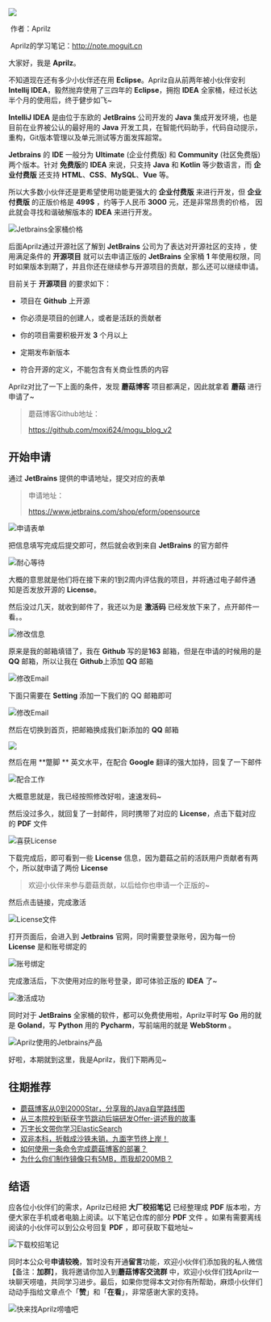 ![](https://cdn.losey.top/blog/0.jpg)

​ 作者：Aprilz

​ Aprilz的学习笔记：http://note.moguit.cn

大家好，我是 **Aprilz**。

不知道现在还有多少小伙伴还在用 **Eclipse**。Aprilz自从前两年被小伙伴安利 **Intellij IDEA**，毅然抛弃使用了三四年的 **Eclipse**，拥抱 **IDEA**
全家桶，经过长达半个月的使用后，终于健步如飞~

**IntelliJ IDEA** 是由位于东欧的 **JetBrains** 公司开发的 **Java** 集成开发环境，也是目前在业界被公认的最好用的 **Java**
开发工具，在智能代码助手，代码自动提示，重构，Git版本管理以及单元测试等方面发挥超常。

**Jetbrains** 的 **IDE** 一般分为  **Ultimate** (企业付费版) 和 **Community** (社区免费版) 两个版本。针对 **免费版**的 **IDEA** 来说，只支持 **Java** 和 **Kotlin** 等少数语言，而 **企业付费版** 还支持 **HTML**、**CSS**、**MySQL**、**Vue** 等。

所以大多数小伙伴还是更希望使用功能更强大的 **企业付费版** 来进行开发，但 **企业付费版** 的正版价格是 **499$** ，约等于人民币 **3000** 元，还是非常昂贵的价格， 因此就会寻找和谐破解版本的 **IDEA** 来进行开发。

![Jetbrains全家桶价格](https://cdn.losey.top/blog/image-20210812083517216.png)

后面Aprilz通过开源社区了解到 **JetBrains** 公司为了表达对开源社区的支持 ，使用满足条件的 **开源项目** 就可以去申请正版的 **JetBrains** 全家桶 **1**
年使用权限，同时如果版本到期了，并且你还在继续参与开源项目的贡献，那么还可以继续申请。

目前关于 **开源项目** 的要求如下：

- 项目在 **Github** 上开源

- 你必须是项目的创建人，或者是活跃的贡献者
- 你的项目需要积极开发 **3** 个月以上
- 定期发布新版本
- 符合开源的定义，不能包含有关商业性质的内容

Aprilz对比了一下上面的条件，发现 **蘑菇博客** 项目都满足，因此就拿着 **蘑菇** 进行申请了~

> 蘑菇博客Github地址：
>
> https://github.com/moxi624/mogu_blog_v2

## 开始申请

通过 **JetBrains** 提供的申请地址，提交对应的表单

> 申请地址：
>
> https://www.jetbrains.com/shop/eform/opensource

![申请表单](https://cdn.losey.top/blog/image-20210812085820497.png)

把信息填写完成后提交即可，然后就会收到来自 **JetBrains** 的官方邮件

![耐心等待](https://cdn.losey.top/blog/image-20210812090528249.png)

大概的意思就是他们将在接下来的1到2周内评估我的项目，并将通过电子邮件通知是否发放开源的 **License**。

然后没过几天，就收到邮件了，我还以为是 **激活码** 已经发放下来了，点开邮件一看。。

![修改信息](https://cdn.losey.top/blog/image-20210812090633768.png)

原来是我的邮箱填错了，我在 **Github** 写的是**163** 邮箱，但是在申请的时候用的是 **QQ** 邮箱，所以让我在 **Github**上添加 **QQ** 邮箱

![修改Email](https://cdn.losey.top/blog/image-20210812091103473.png)

下面只需要在 **Setting** 添加一下我们的 QQ 邮箱即可

![修改Email](https://cdn.losey.top/blog/image-20210812091404395.png)

然后在切换到首页，把邮箱换成我们新添加的 **QQ** 邮箱

![](https://cdn.losey.top/blog/image-20210812091531709.png)

然后在用 **蹩脚 ** 英文水平，在配合 **Google** 翻译的强大加持，回复了一下邮件

![配合工作](https://cdn.losey.top/blog/image-20210812091710778.png)

大概意思就是，我已经按照修改好啦，速速发码~

然后没过多久，就回复了一封邮件，同时携带了对应的 **License**，点击下载对应的 **PDF** 文件

![喜获License](https://cdn.losey.top/blog/image-20210812091809459.png)

下载完成后，即可看到一些 **License** 信息，因为蘑菇之前的活跃用户贡献者有两个，所以就申请了两份 **License**

> 欢迎小伙伴来参与蘑菇贡献，以后给你也申请一个正版的~

然后点击链接，完成激活

![License文件](https://cdn.losey.top/blog/image-20210813085026729.png)

打开页面后，会进入到 **Jetbrains** 官网，同时需要登录账号，因为每一份 **License** 是和账号绑定的

![账号绑定](https://cdn.losey.top/blog/image-20210813085341939.png)

完成激活后，下次使用对应的账号登录，即可体验正版的  **IDEA** 了~

![激活成功](https://cdn.losey.top/blog/image-20210813085920272.png)

同时对于 **JetBrains** 全家桶的软件，都可以免费使用啦，Aprilz平时写 **Go** 用的就是 **Goland**，写 **Python** 用的 **Pycharm**，写前端用的就是 **WebStorm** 。

![Aprilz使用的Jetbrains产品](https://cdn.losey.top/blog/image-20210813090012442.png)

好啦，本期就到这里，我是Aprilz，我们下期再见~

## 往期推荐

- [蘑菇博客从0到2000Star，分享我的Java自学路线图](https://mp.weixin.qq.com/s/3u6OOYkpj4_ecMzfMqKJRw)
- [从三本院校到斩获字节跳动后端研发Offer-讲述我的故事](https://mp.weixin.qq.com/s/c4rR_aWpmNNFGn-mZBLWYg)
- [万字长文带你学习ElasticSearch](https://mp.weixin.qq.com/s/9eh6rK2aZHRiBpf5bRae9g)
- [双非本科，折戟成沙铁未销，九面字节终上岸！](https://mp.weixin.qq.com/s/SRf2f8wFFyjz2BUUXD_pmg)
- [如何使用一条命令完成蘑菇博客的部署？](https://mp.weixin.qq.com/s/LgRIqdPAGzN1tCPMi0Y8RQ)
- [为什么你们制作镜像只有5MB，而我却200MB？](https://mp.weixin.qq.com/s/iWpivtTAKMPKT6gq_3nwaA)

## 结语

应各位小伙伴们的需求，Aprilz已经把 **大厂校招笔记** 已经整理成 **PDF** 版本啦，方便大家在手机或者电脑上阅读。以下笔记仓库的部分 **PDF** 文件 。如果有需要离线阅读的小伙伴可以到公众号回复 **PDF**
，即可获取下载地址~

![下载校招笔记](https://gitee.com/moxi159753/LearningNotes/raw/master/doc/images/qq/%E8%8E%B7%E5%8F%96PDF.jpg)

同时本公众号**申请较晚**，暂时没有开通**留言**功能，欢迎小伙伴们添加我的私人微信【备注：**加群**】，我将邀请你加入到**蘑菇博客交流群**
中，欢迎小伙伴们找Aprilz一块聊天唠嗑，共同学习进步。最后，如果你觉得本文对你有所帮助，麻烦小伙伴们动动手指给文章点个「**赞**」和「**在看**」，非常感谢大家的支持。

![快来找Aprilz唠嗑吧](https://gitee.com/moxi159753/LearningNotes/raw/master/doc/images/qq/%E6%B7%BB%E5%8A%A0%E9%99%8C%E6%BA%AA.png)



